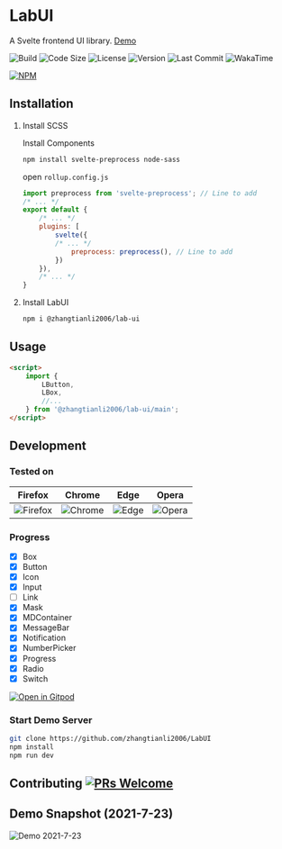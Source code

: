 # LabUI

A Svelte frontend UI library. [Demo](https://zhangtianli2006.github.io/LabUI/)

![Build](https://img.shields.io/github/workflow/status/zhangtianli2006/LabUI/Build%20and%20Deploy?style=flat-square)
![Code Size](https://img.shields.io/github/languages/code-size/zhangtianli2006/LabUI?color=%2323a536&label=Code%20Size&logo=github&style=flat-square)
![License](https://img.shields.io/github/license/zhangtianli2006/LabUI?color=%235bb2ec&label=License&style=flat-square)
![Version](https://img.shields.io/npm/v/@zhangtianli2006/lab-ui?color=%23f9b705&label=Version&style=flat-square)
![Last Commit](https://img.shields.io/github/last-commit/zhangtianli2006/LabUI?color=%2357B558&label=Last%20Commit&style=flat-square)
![WakaTime](https://wakatime.com/badge/github/zhangtianli2006/LabUI.svg)

[![NPM](https://nodei.co/npm/@zhangtianli2006/lab-ui.png?mini=true)](https://npmjs.org/package/@zhangtianli2006/lab-ui)

## Installation

1. Install SCSS

    Install Components

    ```bash
    npm install svelte-preprocess node-sass
    ```

    open `rollup.config.js`

    ```javascript
    import preprocess from 'svelte-preprocess'; // Line to add
    /* ... */
    export default {
        /* ... */
        plugins: [
            svelte({
            /* ... */
                preprocess: preprocess(), // Line to add
            })
        }),
        /* ... */
    }
    ```

2. Install LabUI

    ```bash
    npm i @zhangtianli2006/lab-ui
    ```

## Usage

```html
<script>
    import {
        LButton,
        LBox,
        //...
    } from '@zhangtianli2006/lab-ui/main';
</script>
```

## Development

### Tested on

|Firefox|Chrome|Edge|Opera|
|:-:|:-:|:-:|:-:|
| ![Firefox](https://raw.fastgit.org/alrra/browser-logos/main/src/firefox/firefox_64x64.png) | ![Chrome](https://raw.fastgit.org/alrra/browser-logos/main/src/chrome/chrome_64x64.png) | ![Edge](https://raw.fastgit.org/alrra/browser-logos/main/src/edge/edge_64x64.png) | ![Opera](https://raw.fastgit.org/alrra/browser-logos/main/src/opera/opera_64x64.png) |

### Progress

- [x] Box
- [x] Button
- [x] Icon
- [x] Input
- [ ] Link
- [x] Mask
- [x] MDContainer
- [x] MessageBar
- [x] Notification
- [x] NumberPicker
- [x] Progress
- [x] Radio
- [x] Switch

[![Open in Gitpod](https://gitpod.io/button/open-in-gitpod.svg)](https://gitpod.io/#https://github.com/zhangtianli2006/LabUI)

### Start Demo Server

```bash
git clone https://github.com/zhangtianli2006/LabUI
npm install
npm run dev
```

## Contributing [![PRs Welcome](https://img.shields.io/badge/PRs-welcome-brightgreen.svg?style=flat-square)](http://makeapullrequest.com)

## Demo Snapshot (2021-7-23)

![Demo 2021-7-23](https://z3.ax1x.com/2021/06/23/RneJ9s.png)
